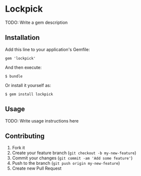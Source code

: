 # Lockpick

TODO: Write a gem description

## Installation

Add this line to your application's Gemfile:

    gem 'lockpick'

And then execute:

    $ bundle

Or install it yourself as:

    $ gem install lockpick

## Usage

TODO: Write usage instructions here

## Contributing

1. Fork it
2. Create your feature branch (`git checkout -b my-new-feature`)
3. Commit your changes (`git commit -am 'Add some feature'`)
4. Push to the branch (`git push origin my-new-feature`)
5. Create new Pull Request

